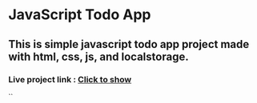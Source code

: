 
# JavaScript Todo App

## This is simple javascript todo app project made with html, css, js, and localstorage.

### Live project link : [Click to show]()

``